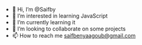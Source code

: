 - 👋 Hi, I’m @Saifby
- 👀 I’m interested in learning JavaScript
- 🌱 I’m currently learning it
- 💞️ I’m looking to collaborate on some projects
- 📫 How to reach me saifbenyaagoub@gmail.com

<!---
Saifby/Saifby is a ✨ special ✨ repository because its `README.md` (this file) appears on your GitHub profile.
You can click the Preview link to take a look at your changes.
--->
